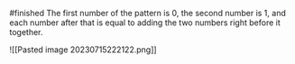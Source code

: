 #finished
The first number of the pattern is 0, the second number is 1, and each number after that is equal to adding the two numbers right before it together.

![[Pasted image 20230715222122.png]]